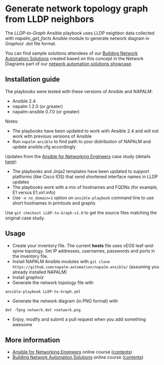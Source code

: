 # Generate network topology graph from LLDP neighbors

The *LLDP-to-Graph* Ansible playbook uses LLDP neighbor data collected
with *napalm_get_facts* Ansible module to generate network diagram in
*Graphviz* .dot file format.

You can find sample solutions attendees of our
[Building Network Automation Solutions](https://www.ipspace.net/Building_Network_Automation_Solutions)
created based on this concept in the Network Diagrams part of our
[network automation solutions showcase](https://www.ipspace.net/NetAutSol/Solutions).

## Installation guide

The playbooks were tested with these versions of Ansible and NAPALM:

* Ansible 2.4
* napalm 1.2.0 (or greater)
* napalm-ansible 0.7.0 (or greater)

Notes:

* The playbooks have been updated to work with Ansible 2.4 and will not work with previous versions of Ansible
* Run `napalm-ansible` to find path to your distribution of NAPALM and update ansible.cfg accordingly

Updates from the [Ansible for Networking Engineers](https://www.ipspace.net/Ansible) case study (details [here](https://my.ipspace.net/bin/list?id=AnsibleOC#SAMPLES)):

* The playbooks and Jinja2 templates have been updated to support platforms (like Cisco IOS) that send shortened interface names in LLDP updates
* The playbooks work with a mix of hostnames and FQDNs (for example, E1 versus E1.virl.info)
* Use `-e no_domain=1` option on `ansible-playbook` command line to use short hostnames in printouts and graphs

Use `git checkout LLDP-to-Graph-v1.0` to get the source files matching the original case study.

## Usage

* Create your inventory file. The current **hosts** file uses vEOS leaf-and-spine topology. Set IP addresses, usernames, passwords and ports in the inventory file.
* Install NAPALM Ansible modules with `git clone https://github.com/napalm-automation/napalm-ansible/` (assuming you already installed NAPALM)
* Install *graphviz*
* Generate the network topology file with
```
ansible-playbook LLDP-to-Graph.yml
```
* Generate the network diagram (in PNG format) with
```
dot -Tpng network.dot >network.png
```
* Enjoy, modify and submit a pull request when you add something awesome

## More information

* [Ansible for Networking Engineers](http://www.ipspace.net/Ansible_for_Networking_Engineers) online course ([contents](https://my.ipspace.net/bin/list?id=AnsibleOC))
* [Building Network Automation Solutions](http://www.ipspace.net/Building_Network_Automation_Solutions) online course ([contents](https://my.ipspace.net/bin/list?id=NetAutSol))
